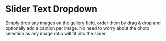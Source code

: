 # Slider Text Dropdown

Simply drop any images on the gallery field, order them by drag & drop and optionally add a caption per image. No need to worry about the photo selection as any image ratio will fit into the slider.
